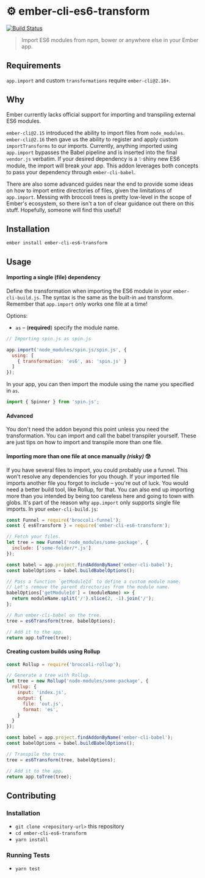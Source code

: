# ⚙️ ember-cli-es6-transform

[![Build Status](https://travis-ci.org/sandydoo/ember-cli-es6-transform.svg?branch=master)](https://travis-ci.org/sandydoo/ember-cli-es6-transform)

> Import ES6 modules from npm, bower or anywhere else in your Ember app.

## Requirements

`app.import` and custom `transformations` require `ember-cli@2.16+`.

## Why

Ember currently lacks official support for importing and transpiling external ES6 modules.

`ember-cli@2.15` introduced the ability to import files from `node_modules`. `ember-cli@2.16` then gave us the ability to register and apply custom `importTransforms` to our imports. Currently, anything imported using `app.import` bypasses the Babel pipeline and is inserted into the final `vendor.js` verbatim. If your desired dependency is a ✨shiny new ES6 module, the import will break your app. This addon leverages both concepts to pass your dependency through `ember-cli-babel`.

There are also some advanced guides near the end to provide some ideas on how to import entire directories of files, given the limitations of `app.import`. Messing with broccoli trees is pretty low-level in the scope of Ember's ecosystem, so there isn't a ton of clear guidance out there on this stuff. Hopefully, someone will find this useful!

## Installation

`ember install ember-cli-es6-transform`

## Usage

#### Importing a single (file) dependency

Define the transformation when importing the ES6 module in your `ember-cli-build.js`. The syntax is the same as the built-in `amd` transform.
Remember that `app.import` only works one file at a time!

Options:

* `as` – (**required**) specify the module name.

```js
// Importing spin.js as spin.js

app.import('node_modules/spin.js/spin.js', {
  using: [
    { transformation: 'es6', as: 'spin.js' }
  ]
});
```

In your app, you can then import the module using the name you specified in `as`.

```js
import { Spinner } from 'spin.js';
```

#### Advanced 

You don't need the addon beyond this point unless you need the transformation. You can import and call the babel transpiler yourself. These are just tips on how to import and transpile more than one file.

#### Importing more than one file at once manually *(risky)* 😰

If you have several files to import, you could probably use a funnel. This won't resolve any dependencies for you though. If your imported file imports another file you forgot to include – you're out of luck. You would need a better build tool, like Rollup, for that. You can also end up importing more than you intended by being too careless here and going to town with globs. It's part of the reason why `app.import` only supports single file imports. In your `ember-cli-build.js`:

```js
const Funnel = require('broccoli-funnel');
const { es6Transform } = require('ember-cli-es6-transform');

// Fetch your files.
let tree = new Funnel('node_modules/some-package', {
  include: ['some-folder/*.js']
});

const babel = app.project.findAddonByName('ember-cli-babel');
const babelOptions = babel.buildBabelOptions();

// Pass a function `getModuleId` to define a custom module name.
// Let's remove the parent directories from the module name.
babelOptions['getModuleId'] = (moduleName) => {
  return moduleName.split('/').slice(2, -1).join('/');
};

// Run ember-cli-babel on the tree.
tree = es6Transform(tree, babelOptions);

// Add it to the app.
return app.toTree(tree);
```

#### Creating custom builds using Rollup

```js
const Rollup = require('broccoli-rollup');

// Generate a tree with Rollup.
let tree = new Rollup('node-modules/some-package', {
  rollup: {
    input: 'index.js',
    output: {
      file: 'out.js',
      format: 'es',
    }
  }
});

const babel = app.project.findAddonByName('ember-cli-babel');
const babelOptions = babel.buildBabelOptions();

// Transpile the tree.
tree = es6Transform(tree, babelOptions);

// Add it to the app.
return app.toTree(tree);
```

## Contributing

### Installation

* `git clone <repository-url>` this repository
* `cd ember-cli-es6-transform`
* `yarn install`

### Running Tests

* `yarn test`
